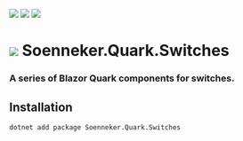 ﻿[![](https://img.shields.io/nuget/v/soenneker.quark.switches.svg?style=for-the-badge)](https://www.nuget.org/packages/soenneker.quark.switches/)
[![](https://img.shields.io/github/actions/workflow/status/soenneker/soenneker.quark.switches/publish-package.yml?style=for-the-badge)](https://github.com/soenneker/soenneker.quark.switches/actions/workflows/publish-package.yml)
[![](https://img.shields.io/nuget/dt/soenneker.quark.switches.svg?style=for-the-badge)](https://www.nuget.org/packages/soenneker.quark.switches/)

# ![](https://user-images.githubusercontent.com/4441470/224455560-91ed3ee7-f510-4041-a8d2-3fc093025112.png) Soenneker.Quark.Switches
### A series of Blazor Quark components for switches.

## Installation

```
dotnet add package Soenneker.Quark.Switches
```
